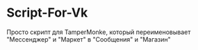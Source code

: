 # Script-For-Vk
Просто скрипт для TamperMonke, который переименовывает "Мессенджер" и "Маркет" в "Сообщения" и "Магазин"
